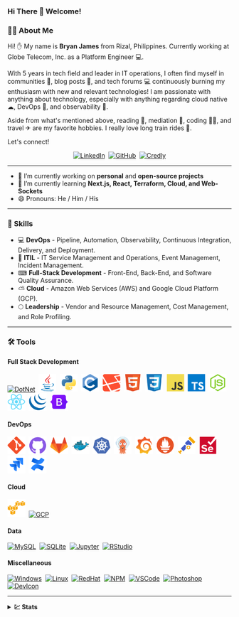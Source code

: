 ### Hi There 👋 Welcome!

### 👨‍💻 About Me

Hi! ✋ My name is **Bryan James** from Rizal, Philippines. Currently working at Globe Telecom, Inc. as a Platform Engineer 💻.

With 5 years in tech field and leader in IT operations, I often find myself in communities 🏢, blog posts 📜, and tech forums 💻 continuously burning my enthusiasm with new and relevant technologies! I am passionate with anything about technology, especially with anything regarding cloud native ☁, DevOps 🚢, and observability 🔭.

Aside from what's mentioned above, reading 📖, mediation 🙏, coding 👨‍💻, and travel ✈ are my favorite hobbies. I really love long train rides 🚂.

Let's connect!

<!-- Profile Badges -->
<div id="profile-badges" align="center">
  <a href="https://www.linkedin.com/in/bryan-james-ilaga-4b1b478b/"><img src="https://img.shields.io/static/v1?style=for-the-badge&message=LinkedIn&color=0A66C2&logo=LinkedIn&logoColor=FFFFFF&label=" title="LinkedIn" alt="LinkedIn" /></a>&nbsp;
  <a href="https://github.com/BryanJames16/"><img src="https://img.shields.io/static/v1?style=for-the-badge&message=GitHub&color=181717&logo=GitHub&logoColor=FFFFFF&label=" title="GitHub" alt="GitHub" /></a>&nbsp;
  <a href="https://www.credly.com/users/bryan-james-ilaga/badges"><img src="https://img.shields.io/static/v1?style=for-the-badge&message=Credly&color=FF6B00&logo=Credly&logoColor=FFFFFF&label=" title="Credly" alt="Credly" /></a>
</div>

---

- 🔭 I’m currently working on **personal** and **open-source projects**
- 🌱 I’m currently learning **Next.js, React, Terraform, Cloud, and Web-Sockets**
- 😄 Pronouns: He / Him / His

---

### 🚀 Skills

- 💻 **DevOps** - Pipeline, Automation, Observability, Continuous Integration, Delivery, and Deployment. 
- 📔 **ITIL** - IT Service Management and Operations, Event Management, Incident Management.
- ⌨ **Full-Stack Development** - Front-End, Back-End, and Software Quality Assurance.
- ⛅ **Cloud** - Amazon Web Services (AWS) and Google Cloud Platform (GCP).
- 🌕 **Leadership** - Vendor and Resource Management, Cost Management, and Role Profiling.

---

### 🛠 Tools
#### Full Stack Development
<div>
  <a href="https://dotnet.microsoft.com/"><img src="https://cdn.jsdelivr.net/gh/devicons/devicon/icons/dotnetcore/dotnetcore-original.svg" title="DotNet" alt="DotNet" width="40" height="40"/></a>&nbsp;
  <a href="https://www.java.com/"><img src="./assets/icons/Java.svg" title="Java" alt="Java" width="40" height="40"/></a>&nbsp;
  <a href="https://www.python.org/"><img src="./assets/icons/Python.svg" title="Python" alt="Python" width="40" height="40"/></a>&nbsp;
  <a href="https://en.wikipedia.org/wiki/C_(programming_language)"><img src="./assets/icons/C.svg" title="C" alt="C" width="40" height="40"/></a>&nbsp;
  <a href="https://laravel.com/"><img src="./assets/icons/Laravel.svg" title="Laravel" alt="Laravel" width="40" height="40"/></a>&nbsp;
  <a href="https://en.wikipedia.org/wiki/HTML5"><img src="./assets/icons/HTML5.svg" title="HTML5" alt="HTML" width="40" height="40"/></a>&nbsp;
  <a href="https://en.wikipedia.org/wiki/CSS"><img src="./assets/icons/CSS3.svg"  title="CSS3" alt="CSS" width="40" height="40"/></a>&nbsp;
  <a href="https://en.wikipedia.org/wiki/JavaScript"><img src="./assets/icons/Javascript.svg" title="JavaScript" alt="JavaScript" width="40" height="40"/></a>&nbsp;
  <a href="https://www.typescriptlang.org/"><img src="./assets/icons/Typescript.svg" title="TypeScript" alt="TypeScript" width="40" height="40"/></a>&nbsp;
  <a href="https://nodejs.org/"><img src="./assets/icons/NodeJS.svg" title="NodeJS" alt="NodeJS" width="40" height="40"/></a>&nbsp;
  <a href="https://react.dev/"><img src="./assets/icons/ReactJS.svg" title="React" alt="React" width="40" height="40"/></a>&nbsp;
  <a href="https://jquery.com/"><img src="./assets/icons/JQuery.svg" title="JQuery" alt="JQuery" width="40" height="40"/></a>&nbsp;
  <a href="https://getbootstrap.com/"><img src="./assets/icons/Bootstrap.svg" title="Bootstrap" alt="Bootstrap" width="40" height="40"/></a>&nbsp;
</div>

#### DevOps
<div>
    <a href="https://git-scm.com/"><img src="./assets/icons/Git.svg" title="Git" alt="Git" width="40" height="40"/></a>&nbsp;
    <a href="https://github.com/"><img src="./assets/icons/GitHub.svg" title="GitHub" alt="GitHub" width="40" height="40"/></a>&nbsp;
    <a href="https://gitlab.com/"><img src="./assets/icons/GitLab.svg" title="GitLab" alt="GitLab" width="40" height="40"/></a>&nbsp;
    <a href="https://www.docker.com/"><img src="./assets/icons/Docker.svg" title="Docker" alt="Docker" width="40" height="40"/></a>&nbsp;
    <a href="https://kubernetes.io/"><img src="./assets/icons/Kubernetes.svg" title="Kubernetes" alt="Kubernetes" width="40" height="40"/></a>&nbsp;
    <a href="https://argoproj.github.io/cd/"><img src="./assets/icons/Argo.svg" title="ArgoCD" alt="ArgoCD" width="40" height="40"/></a>&nbsp;
    <a href="https://grafana.com/"><img src="./assets/icons/Grafana.svg" title="Grafana" alt="Grafana" width="40" height="40"/></a>&nbsp;
    <a href="https://prometheus.io/"><img src="./assets/icons/Prometheus.svg" title="Prometheus" alt="Prometheus" width="40" height="40"/></a>&nbsp;
    <a href="https://opentelemetry.io/"><img src="./assets/icons/OpenTelemetry.svg" title="OpenTelemetry" alt="OpenTelemetry" width="40" height="40"/></a>&nbsp;
    <a href="https://www.selenium.dev/"><img src="./assets/icons/Selenium.svg" title="Selenium" alt="Selenium" width="40" height="40"/></a>&nbsp;
    <a href="https://www.atlassian.com/software/jira"><img src="./assets/icons/Jira.svg" title="Jira" alt="Jira" width="40" height="40"/></a>&nbsp;
    <a href="https://www.atlassian.com/software/confluence"><img src="./assets/icons/Confluence.svg" title="Confluence" alt="Confluence" width="40" height="40"/></a>&nbsp;
</div>

#### Cloud
<div>
    <a href="https://aws.amazon.com/"><img src="./assets/icons/AWS.svg" title="Amazon Web Services" alt="AWS" width="40" height="40"/></a>&nbsp;
    <a href="https://cloud.google.com/"><img src="https://cdn.jsdelivr.net/gh/devicons/devicon/icons/googlecloud/googlecloud-original.svg" title="Google Cloud Platform" alt="GCP" width="40" height="40"/></a>&nbsp;
</div>

#### Data
<div>
    <a href="https://www.mysql.com/"><img src="https://cdn.jsdelivr.net/gh/devicons/devicon/icons/mysql/mysql-original.svg" title="MySQL" alt="MySQL" width="40" height="40"/></a>&nbsp;
    <a href="https://www.sqlite.org"><img src="https://cdn.jsdelivr.net/gh/devicons/devicon/icons/sqlite/sqlite-original.svg" title="SQLite" alt="SQLite" width="40" height="40"/></a>&nbsp;
    <a href="https://jupyter.org/hub"><img src="https://cdn.jsdelivr.net/gh/devicons/devicon/icons/jupyter/jupyter-original-wordmark.svg" title="Jupyter" alt="Jupyter" width="40" height="40"/></a>&nbsp;
    <a href="https://www.r-project.org/"><img src="https://cdn.jsdelivr.net/gh/devicons/devicon/icons/rstudio/rstudio-original.svg" title="RStudio" alt="RStudio" width="40" height="40"/></a>&nbsp;
</div>

#### Miscellaneous
<div>
  <a href="https://www.microsoft.com/en-ph/windows"><img src="https://cdn.jsdelivr.net/gh/devicons/devicon/icons/windows8/windows8-original.svg" title="Windows" alt="Windows" width="40" height="40"/></a>&nbsp;
  <a href="https://github.com/torvalds/linux"><img src="https://cdn.jsdelivr.net/gh/devicons/devicon/icons/linux/linux-original.svg" title="Linux" alt="Linux" width="40" height="40"/></a>&nbsp;
  <a href="https://www.redhat.com/en/technologies/linux-platforms/enterprise-linux"><img src="https://cdn.jsdelivr.net/gh/devicons/devicon/icons/redhat/redhat-original.svg" title="RedHat" alt="RedHat" width="40" height="40" /></a>&nbsp;
  <a href="https://www.npmjs.com/"><img src="https://cdn.jsdelivr.net/gh/devicons/devicon/icons/npm/npm-original-wordmark.svg" title="NPM" alt="NPM" width="40" height="40" /></a>&nbsp;
  <a href="https://code.visualstudio.com/"><img src="https://cdn.jsdelivr.net/gh/devicons/devicon/icons/vscode/vscode-original.svg" title="VSCode" alt="VSCode" width="40" height="40"/></a>&nbsp;
  <a href="https://www.adobe.com/products/photoshop.html"><img src="https://cdn.jsdelivr.net/gh/devicons/devicon/icons/photoshop/photoshop-line.svg" title="Photoshop" alt="Photoshop" width="40" height="40"/></a>&nbsp;
  <a href="https://devicon.dev/"><img src="https://cdn.jsdelivr.net/gh/devicons/devicon/icons/devicon/devicon-original.svg" title="DevIcon" alt="DevIcon" width="40" height="40"/></a>&nbsp;
</div>

---

<details>
  <summary><b>💹 Stats</b></summary>
<br />

![Visitor Counter](https://komarev.com/ghpvc/?username=BryanJames16&label=Profile%20Visits&color=blue&style=for-the-badge)

[![GitHub Streak](https://streak-stats.demolab.com?user=BryanJames16&theme=dark&date_format=M%20j%5B%2C%20Y%5D)](https://git.io/streak-stats)

[![Top Languages](https://github-readme-stats.vercel.app/api/top-langs/?username=BryanJames16&layout=compact&theme=vision-friendly-dark)](https://github.com/anuraghazra/github-readme-stats)

[![Trophies](https://github-profile-trophy.vercel.app/?username=BryanJames16&theme=onedark&no-bg=true&column=4)](https://github.com/ryo-ma/github-profile-trophy)

</details>

<!--
**BryanJames16/BryanJames16** is a ✨ _special_ ✨ repository because its `README.md` (this file) appears on your GitHub profile.

Here are some ideas to get you started:

- 🔭 I’m currently working on ...
- 🌱 I’m currently learning ...
- 👯 I’m looking to collaborate on ...
- 🤔 I’m looking for help with ...
- 💬 Ask me about ...
- 📫 How to reach me: ...
- 😄 Pronouns: ...
- ⚡ Fun fact: ...
-->
